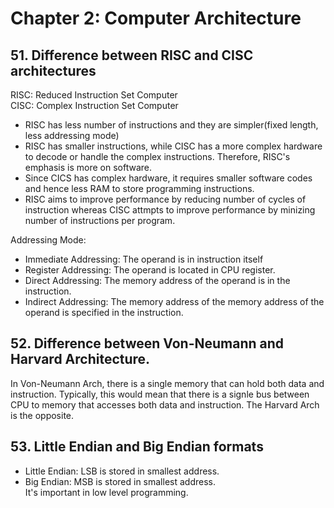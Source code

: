 # Chapter 2: Computer Architecture
## 51. Difference between RISC and CISC architectures
RISC: Reduced Instruction Set Computer  
CISC: Complex Instruction Set Computer  
- RISC has less number of instructions and they are simpler(fixed length, less addressing mode)
- RISC has smaller instructions, while CISC has a more complex hardware to decode or handle the complex instructions. Therefore, RISC's emphasis is more on software.
- Since CICS has complex hardware, it requires smaller software codes and hence less RAM to store programming instructions.
- RISC aims to improve performance by reducing number of cycles of instruction whereas CISC attmpts to improve performance by minizing number of instructions per program.

Addressing Mode:  
- Immediate Addressing: The operand is in instruction itself
- Register Addressing: The operand is located in CPU register.
- Direct Addressing: The memory address of the operand is in the instruction.
- Indirect Addressing: The memory address of the memory address of the operand is specified in the instruction.
## 52. Difference between Von-Neumann and Harvard Architecture.
In Von-Neumann Arch, there is a single memory that can hold both data and instruction. Typically, this would mean that there is a signle bus between CPU to memory that accesses both data and instruction. The Harvard Arch is the opposite. 
## 53. Little Endian and Big Endian formats
- Little Endian: LSB is stored in smallest address.
- Big Endian: MSB is stored in smallest address.  
It's important in low level programming.